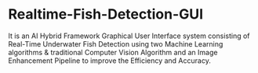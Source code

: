# Realtime-Fish-Detection-GUI

It is an AI Hybrid Framework Graphical User Interface system consisting of Real-Time Underwater Fish Detection using two Machine Learning algorithms &amp; traditional Computer Vision Algorithm and an Image Enhancement Pipeline to improve the Efficiency and Accuracy.
